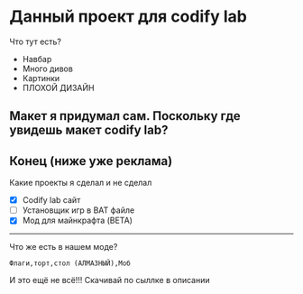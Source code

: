 # Данный проект для codify lab


Что тут есть?
- Навбар
- Много дивов
- Картинки
- ПЛОХОЙ ДИЗАЙН



## Макет я придумал сам. Поскольку где увидешь макет codify lab?



## Конец (ниже уже реклама)





Какие проекты я сделал и не сделал
- [x] Codify lab сайт
- [ ] Установщик игр в BAT файле
- [x] Мод для майнкрафта (BETA)
---
Что же есть в нашем моде?

`Флаги,торт,стол (АЛМАЗНЫЙ),Моб`

И это ещё не всё!!!
Скачивай по сыллке в описании

